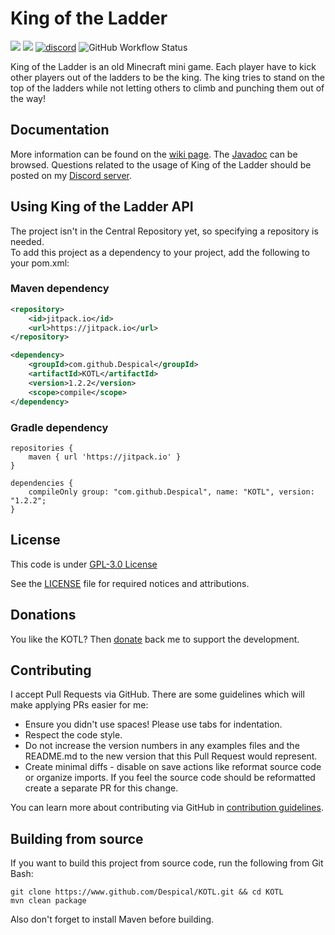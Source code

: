 # King of the Ladder
[![](https://jitpack.io/v/Despical/KOTL.svg)](https://jitpack.io/#Despical/KOTL)
[![](https://img.shields.io/badge/JavaDocs-latest-lime.svg)](https://javadoc.jitpack.io/com/github/Despical/KOTL/latest/javadoc/index.html)
[![discord](https://img.shields.io/discord/719922452259668000.svg?color=lime&label=Discord)](https://discord.gg/Vhyy4HA)
![GitHub Workflow Status](https://img.shields.io/github/workflow/status/Despical/KOTL/KOTL%20Build)

King of the Ladder is an old Minecraft mini game. Each player have to kick other players out of the ladders
to be the king. The king tries to stand on the top of the ladders while not letting others to climb and punching
them out of the way!

## Documentation
More information can be found on the [wiki page](https://github.com/Despical/KOTL/wiki). The [Javadoc](https://javadoc.jitpack.io/com/github/Despical/KOTL/latest/javadoc/index.html) can be browsed. Questions
related to the usage of King of the Ladder should be posted on my [Discord server](https://discord.com/invite/Vhyy4HA).

## Using King of the Ladder API
The project isn't in the Central Repository yet, so specifying a repository is needed.<br>
To add this project as a dependency to your project, add the following to your pom.xml:

### Maven dependency

```xml
<repository>
    <id>jitpack.io</id>
    <url>https://jitpack.io</url>
</repository>
```
```xml
<dependency>
    <groupId>com.github.Despical</groupId>
    <artifactId>KOTL</artifactId>
    <version>1.2.2</version>
    <scope>compile</scope>
</dependency>
```

### Gradle dependency
```
repositories {
    maven { url 'https://jitpack.io' }
}
```
```
dependencies {
    compileOnly group: "com.github.Despical", name: "KOTL", version: "1.2.2";
}
```

## License
This code is under [GPL-3.0 License](http://www.gnu.org/licenses/gpl-3.0.html)

See the [LICENSE](https://github.com/Despical/KOTL/blob/master/LICENSE) file for required notices and attributions.

## Donations
You like the KOTL? Then [donate](https://www.patreon.com/despical) back me to support the development.

## Contributing

I accept Pull Requests via GitHub. There are some guidelines which will make applying PRs easier for me:
+ Ensure you didn't use spaces! Please use tabs for indentation.
+ Respect the code style.
+ Do not increase the version numbers in any examples files and the README.md to the new version that this Pull Request would represent.
+ Create minimal diffs - disable on save actions like reformat source code or organize imports. If you feel the source code should be reformatted create a separate PR for this change.

You can learn more about contributing via GitHub in [contribution guidelines](CONTRIBUTING.md).

## Building from source
If you want to build this project from source code, run the following from Git Bash:
```
git clone https://www.github.com/Despical/KOTL.git && cd KOTL
mvn clean package
```
Also don't forget to install Maven before building.